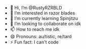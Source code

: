 - 👋 Hi, I’m @RustyRZRBLD
- 👀 I’m interested in razor blades 
- 🌱 I’m currently learning Spinjitzu 
- 💞️ I’m looking to collaborate on idk
- 📫 How to reach me idk
- 😄 Pronouns: au/tistic, re/tard
- ⚡ Fun fact: I can't code

<!---
RustyRZRBLD/RustyRZRBLD is a ✨ special ✨ repository because its `README.md` (this file) appears on your GitHub profile.
You can click the Preview link to take a look at your changes.
--->
